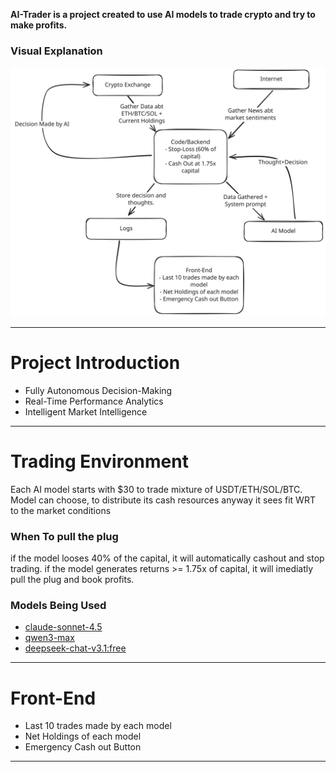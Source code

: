 **AI-Trader is a project created to use AI models to trade crypto and try to make profits.**

### Visual Explanation
<img src="Theory.svg" alt="This image explains functioning of this tool">

---

# Project Introduction

- Fully Autonomous Decision-Making
- Real-Time Performance Analytics 
- Intelligent Market Intelligence 

---

# Trading Environment
Each AI model starts with $30 to trade mixture of USDT/ETH/SOL/BTC. Model can choose, to distribute its cash resources anyway it sees fit WRT to the market conditions

### When To pull the plug
if the model looses 40% of the capital, it will automatically cashout and stop trading. if the model generates returns >= 1.75x of capital, it will imediatly pull the plug and book profits. 

### Models Being Used
- [claude-sonnet-4.5](https://openrouter.ai/anthropic/claude-sonnet-4.5) 
- [qwen3-max](https://openrouter.ai/qwen/qwen3-max)
- [deepseek-chat-v3.1:free](https://openrouter.ai/deepseek/deepseek-chat-v3.1:free)

---

# Front-End
- Last 10 trades made by each model
- Net Holdings of each model
- Emergency Cash out Button

---